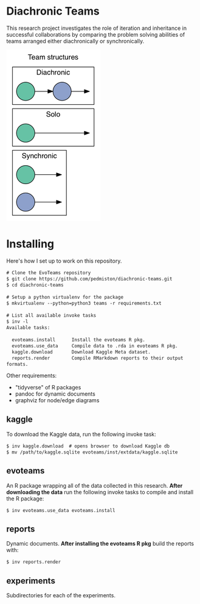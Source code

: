 # Diachronic Teams

This research project investigates the role of iteration and inheritance in successful collaborations by comparing the problem solving abilities of teams arranged either diachronically or synchronically.

![](/team-structures.png)

# Installing

Here's how I set up to work on this repository.

    # Clone the EvoTeams repository
    $ git clone https://github.com/pedmiston/diachronic-teams.git
    $ cd diachronic-teams

    # Setup a python virtualenv for the package
    $ mkvirtualenv --python=python3 teams -r requirements.txt

    # List all available invoke tasks
    $ inv -l
    Available tasks:

      evoteams.install      Install the evoteams R pkg.
      evoteams.use_data     Compile data to .rda in evoteams R pkg.
      kaggle.download       Download Kaggle Meta dataset.
      reports.render        Compile RMarkdown reports to their output formats.

Other requirements:

- "tidyverse" of R packages
- pandoc for dynamic documents
- graphviz for node/edge diagrams

## kaggle

To download the Kaggle data, run the following invoke task:

    $ inv kaggle.download  # opens browser to download Kaggle db
    $ mv /path/to/kaggle.sqlite evoteams/inst/extdata/kaggle.sqlite

## evoteams

An R package wrapping all of the data collected in this research. **After downloading the data** run the following invoke tasks to compile and install the R package:

    $ inv evoteams.use_data evoteams.install

## reports

Dynamic documents. **After installing the evoteams R pkg** build the reports with:

    $ inv reports.render

## experiments

Subdirectories for each of the experiments.
